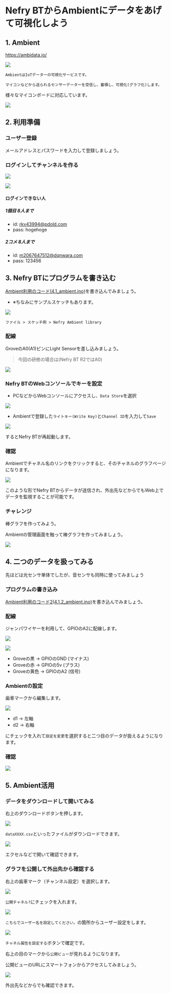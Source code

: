 # Nefry BTからAmbientにデータをあげて可視化しよう

## 1. Ambient

https://ambidata.io/

![](https://i.gyazo.com/0627e9980becca68b8d74c018f14eac0.png)

```
AmbientはIoTデーターの可視化サービスです。

マイコンなどから送られるセンサーデーターを受信し、蓄積し、可視化(グラフ化)します。
```

様々なマイコンボードに対応しています。

![](https://ambidata.io/wp/wp-content/uploads/2016/08/chart2.jpg)

## 2. 利用準備

### ユーザー登録

メールアドレスとパスワードを入力して登録しましょう。

### ログインしてチャンネルを作る

![](https://i.gyazo.com/d88631e273d2ebb8312d0a313077dbc4.png)

![](https://i.gyazo.com/ec26b7309bf4d0472f863f3740f6703e.png)

#### ログインできない人

##### 1個目 8人まで

* id: rkv43994@pdold.com
* pass: hogehoge

##### 2コメ 8人まで

* id: m2067647512@dqnwara.com
* pass: 123456

## 3. Nefry BTにプログラムを書き込む

[Ambient利用のコード(4.1_ambient.ino)](4.1.1_ambient/4.1.1_ambient.ino)を書き込んでみましょう。

- ※ちなみにサンプルスケッチもあります。

![](https://i.gyazo.com/cd415ad4c3c07e988788b94556c1c27d.png)

`ファイル > スケッチ例 > Nefry Ambient library`

### 配線

GroveのA0(A1)ピンにLight Sensorを差し込みましょう。

> 今回の研修の場合は(Nefry BT R2ではA0)

![](https://i.gyazo.com/c67a34a72d8b01b1f3b6b2797c08737d.jpg)

### Nefry BTのWebコンソールでキーを設定

* PCなどからWebコンソールにアクセスし、`Data Store`を選択

![](https://i.gyazo.com/d7499928a193e688742d58dbf4cec1b3.png)


* Ambientで登録した`ライトキー(Write Key)`と`Channel ID`を入力して`Save`

![](https://i.gyazo.com/2f063d19b534feb4089b7c4027e81a5d.png)

するとNefry BTが再起動します。

### 確認

Ambientでチャネル名のリンクをクリックすると、そのチャネルのグラフページになります。

![](https://i.gyazo.com/4bde98b6cdf3ebebe2f9ed9580f35461.gif)

このような形でNefry BTからデータが送信され、外出先などからでもWeb上でデータを監視することが可能です。

### チャレンジ

棒グラフを作ってみよう。

Ambientの管理画面を触って棒グラフを作ってみましょう。

![](https://i.gyazo.com/931c8cd5567c7c619467119a7b178d48.gif)

## 4. 二つのデータを扱ってみる

先ほどは光センサ単体でしたが、音センサも同時に使ってみましょう

### プログラムの書き込み

[Ambient利用のコード2(4.1.2_ambient.ino)](4.1.2_ambient/4.1.2_ambient.ino)を書き込んでみましょう。

### 配線

ジャンパワイヤーを利用して、GPIOのA2に配線します。

![](https://i.gyazo.com/73c91fc0a29021943a5107fe679010a2.png)

![](https://i.gyazo.com/9d5f79c6545ef77e5500b1dda1c62ef1.png)

* Groveの黒 -> GPIOのGND (マイナス)
* Groveの赤 -> GPIOの5v (プラス)
* Groveの黄色 -> GPIOのA2 (信号)

### Ambientの設定

歯車マークから編集します。

![](https://i.gyazo.com/81b9662ae14d7429c1d37ca8e7f2f0e2.png)

* d1 -> 左軸
* d2 -> 右軸

にチェックを入れて`設定を変更`を選択すると二つ目のデータが扱えるようになります。

### 確認

![](https://i.gyazo.com/04c5c81b0c21e906040d4739b916d3c8.gif)

## 5. Ambient活用

### データをダウンロードして開いてみる

右上のダウンロードボタンを押します。

![](https://i.gyazo.com/0ee08b95c6ecb08867584afc9ec3a968.png)

`dataXXXX.csv`といったファイルがダウンロードできます。

![](https://i.gyazo.com/09c76b75621432295ce6b0757eac63ee.png)

エクセルなどで開いて確認できます。

### グラフを公開して外出先から確認する

右上の歯車マーク（チャンネル設定）を選択します。

![](https://i.gyazo.com/e1c101242fca2f6e25cabfe08d70ba0a.png)

`公開チャネル?`にチェックを入れます。

![](https://i.gyazo.com/53c2b1a10719fed38c2bf2cbc10b4a59.png)

`こちらでユーザー名を設定してください。`の箇所からユーザー設定をします。

![](https://i.gyazo.com/9bba8d38287667f66997c867c5a91217.png)

`チャネル属性を設定する`ボタンで確定です。

右上の目のマークから`公開ビュー`が見れるようになります。

公開ビューのURLにスマートフォンからアクセスしてみましょう。

![](https://i.gyazo.com/812fed6d272b5dc6a303e5be992e2ed6.png)

外出先などからでも確認できます。
